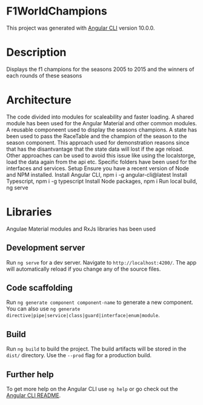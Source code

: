 # F1WorldChampions

This project was generated with [Angular CLI](https://github.com/angular/angular-cli) version 10.0.0.

# Description

Displays the f1 champions for the seasons 2005 to 2015 and the winners of each rounds of these seasons

# Architecture 

The code divided into modules for scaleability and faster loading. A shared module has been used for the Angular Material and other common modules.
A reusable componeent used to display the seasons champions.
A state has been used to pass the RaceTable and the champion of the season to the season component.
This approach used for demonstration reasons since that has the disantvantage that the state data will lost if the age reload.
Other approaches can be used to avoid this issue like using the localstorge, load the data again from the api etc.
Specific folders have been used for the interfaces and services.
Setup
Ensure you have a recent version of Node and NPM installed.
Install Angular CLI, npm i -g angular-cli@latest
Install Typescript, npm i -g typescript
Install Node packages, npm i
Run local build, ng serve

# Libraries

Angulae Material modules and RxJs libraries has been used

## Development server

Run `ng serve` for a dev server. Navigate to `http://localhost:4200/`. The app will automatically reload if you change any of the source files.

## Code scaffolding

Run `ng generate component component-name` to generate a new component. You can also use `ng generate directive|pipe|service|class|guard|interface|enum|module`.

## Build

Run `ng build` to build the project. The build artifacts will be stored in the `dist/` directory. Use the `--prod` flag for a production build.

## Further help

To get more help on the Angular CLI use `ng help` or go check out the [Angular CLI README](https://github.com/angular/angular-cli/blob/master/README.md).
